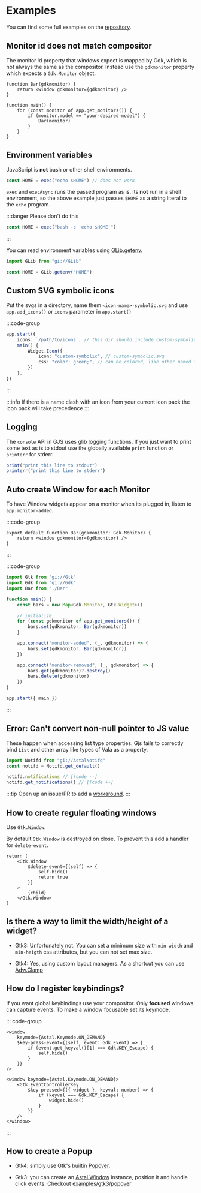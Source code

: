 # Examples

You can find some full examples on the
[repository](https://github.com/Aylur/ags/tree/main/examples).

## Monitor id does not match compositor

The monitor id property that windows expect is mapped by Gdk, which is not always
the same as the compositor. Instead use the `gdkmonitor` property which expects
a `Gdk.Monitor` object.

```tsx
function Bar(gdkmonitor) {
    return <window gdkmonitor={gdkmonitor} />
}

function main() {
    for (const monitor of app.get_monitors()) {
        if (monitor.model == "your-desired-model") {
            Bar(monitor)
        }
    }
}
```

## Environment variables

JavaScript is **not** bash or other shell environments.

```ts
const HOME = exec("echo $HOME") // does not work
```

`exec` and `execAsync` runs the passed program as is, its **not** run in a
shell environment, so the above example just passes `$HOME` as a string literal
to the `echo` program.

:::danger Please don't do this

```ts
const HOME = exec("bash -c 'echo $HOME'")
```

:::

You can read environment variables using
[GLib.getenv](https://gjs-docs.gnome.org/glib20~2.0/glib.getenv).

```ts
import GLib from "gi://GLib"

const HOME = GLib.getenv("HOME")
```

## Custom SVG symbolic icons

Put the svgs in a directory, name them `<icon-name>-symbolic.svg`
and use `app.add_icons()` or `icons` parameter in `app.start()`

:::code-group

```ts [app.ts]
app.start({
    icons: `/path/to/icons`, // this dir should include custom-symbolic.svg
    main() {
        Widget.Icon({
            icon: "custom-symbolic", // custom-symbolic.svg
            css: "color: green;", // can be colored, like other named icons
        })
    },
})
```

:::

:::info
If there is a name clash with an icon from your current icon pack
the icon pack will take precedence
:::

## Logging

The `console` API in GJS uses glib logging functions.
If you just want to print some text as is to stdout
use the globally available `print` function or `printerr` for stderr.

```ts
print("print this line to stdout")
printerr("print this line to stderr")
```

## Auto create Window for each Monitor

To have Window widgets appear on a monitor when its plugged in,
listen to `app.monitor-added`.

:::code-group

```tsx [Bar.tsx]
export default function Bar(gdkmonitor: Gdk.Monitor) {
    return <window gdkmonitor={gdkmonitor} />
}
```

:::

:::code-group

```ts [app.ts]
import Gtk from "gi://Gtk"
import Gdk from "gi://Gdk"
import Bar from "./Bar"

function main() {
    const bars = new Map<Gdk.Monitor, Gtk.Widget>()

    // initialize
    for (const gdkmonitor of app.get_monitors()) {
        bars.set(gdkmonitor, Bar(gdkmonitor))
    }

    app.connect("monitor-added", (_, gdkmonitor) => {
        bars.set(gdkmonitor, Bar(gdkmonitor))
    })

    app.connect("monitor-removed", (_, gdkmonitor) => {
        bars.get(gdkmonitor)?.destroy()
        bars.delete(gdkmonitor)
    })
}

app.start({ main })
```

:::

## Error: Can't convert non-null pointer to JS value

These happen when accessing list type properties. Gjs fails to correctly bind
`List` and other array like types of Vala as a property.

```ts
import Notifd from "gi://AstalNotifd"
const notifd = Notifd.get_default()

notifd.notifications // [!code --]
notifd.get_notifications() // [!code ++]
```

:::tip
Open up an issue/PR to add a [workaround](https://github.com/Aylur/ags/blob/main/lib/src/overrides.ts).
:::

## How to create regular floating windows

Use `Gtk.Window`.

By default `Gtk.Window` is destroyed on close.
To prevent this add a handler for `delete-event`.

```tsx {3-6}
return (
    <Gtk.Window
        $delete-event={(self) => {
            self.hide()
            return true
        }}
    >
        {child}
    </Gtk.Window>
)
```

## Is there a way to limit the width/height of a widget?

- Gtk3: Unfortunately not. You can set a minimum size with `min-width` and
  `min-heigth` css attributes, but you can not set max size.

- Gtk4: Yes, using custom layout managers. As a shortcut you can use
  [Adw.Clamp](https://gnome.pages.gitlab.gnome.org/libadwaita/doc/1.7/class.Clamp.html)

## How do I register keybindings?

If you want global keybindings use your compositor.
Only **focused** windows can capture events. To make a window
focusable set its keymode.

::: code-group

```tsx [gtk3]
<window
    keymode={Astal.Keymode.ON_DEMAND}
    $key-press-event={(self, event: Gdk.Event) => {
        if (event.get_keyval()[1] === Gdk.KEY_Escape) {
            self.hide()
        }
    }}
/>
```

```tsx [gtk4]
<window keymode={Astal.Keymode.ON_DEMAND}>
    <Gtk.EventControllerKey
        $key-pressed={({ widget }, keyval: number) => {
            if (keyval === Gdk.KEY_Escape) {
                widget.hide()
            }
        }}
    />
</window>
```

:::

## How to create a Popup

- Gtk4: simply use Gtk's builtin
  [Popover](https://docs.gtk.org/gtk4/class.Popover.html).

- Gtk3: you can create an
  [Astal.Window](https://aylur.github.io/libastal/astal3/class.Window.html)
  instance, position it and handle click events.
  Checkout [examples/gtk3/popover](https://github.com/Aylur/ags/tree/main/examples/gtk3/popover)
